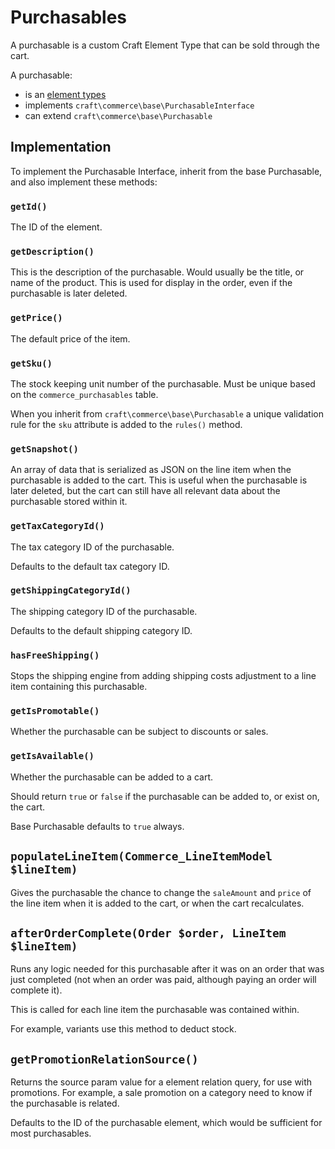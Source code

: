 # Purchasables

A purchasable is a custom Craft Element Type that can be sold through the cart.

A purchasable:

- is an [element types](https://docs.craftcms.com/v3/extend/element-types.html)
- implements `craft\commerce\base\PurchasableInterface`
- can extend `craft\commerce\base\Purchasable`

## Implementation

To implement the Purchasable Interface, inherit from the base Purchasable, and also implement these methods:

### `getId()`

The ID of the element.

### `getDescription()`

This is the description of the purchasable. Would usually be the title, or name of the product. This is used for display in the order, even if the purchasable is later deleted.

### `getPrice()`

The default price of the item.

### `getSku()`

The stock keeping unit number of the purchasable. Must be unique based on the `commerce_purchasables` table.

When you inherit from `craft\commerce\base\Purchasable` a unique validation rule for the `sku` attribute is added to the `rules()` method.

### `getSnapshot()`

An array of data that is serialized as JSON on the line item when the purchasable is added to the cart. This is useful when the purchasable is later deleted, but the cart can still have all relevant data about the purchasable stored within it.

### `getTaxCategoryId()`

The tax category ID of the purchasable.

Defaults to the default tax category ID.

### `getShippingCategoryId()`

The shipping category ID of the purchasable.

Defaults to the default shipping category ID.

### `hasFreeShipping()`

Stops the shipping engine from adding shipping costs adjustment to a line item containing this purchasable.

### `getIsPromotable()`

Whether the purchasable can be subject to discounts or sales.

### `getIsAvailable()`

Whether the purchasable can be added to a cart.

Should return `true` or `false` if the purchasable can be added to, or exist on, the cart.

Base Purchasable defaults to `true` always.

## `populateLineItem(Commerce_LineItemModel $lineItem)`

Gives the purchasable the chance to change the `saleAmount` and `price` of the line item when it is added to the cart, or when the cart recalculates.

## `afterOrderComplete(Order $order, LineItem $lineItem)`

Runs any logic needed for this purchasable after it was on an order that was just completed (not when an order was paid, although paying an order will complete it).

This is called for each line item the purchasable was contained within.

For example, variants use this method to deduct stock.

## `getPromotionRelationSource()`

Returns the source param value for a element relation query, for use with promotions. For example, a sale promotion on a category need to know if the purchasable is related.

Defaults to the ID of the purchasable element, which would be sufficient for most purchasables.
